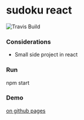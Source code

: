 # sudoku react
![Travis Build](https://travis-ci.org/bmdoherty/sudoku-react.svg?branch=master)


### Considerations
* Small side project in react

### Run
npm start

### Demo
[on github pages](https://bmdoherty.github.io/sudoku-react/)
